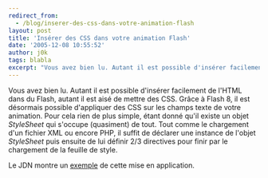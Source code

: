 ```yaml
---
redirect_from:
  - /blog/inserer-des-css-dans-votre-animation-flash
layout: post
title: 'Insérer des CSS dans votre animation Flash'
date: '2005-12-08 10:55:52'
author: j0k
tags: blabla
excerpt: "Vous avez bien lu. Autant il est possible d'insérer facilement de l'HTML dans du Flash, autant il est aisé de mettre des CSS.     \nGrâce à Flash 8, il est désormais possible d'appliquer des CSS sur les champs texte de votre animation. Pour cela rien de plus simple, étant donné qu'il existe un objet *StyleSheet* qui s'occupe (quasiment) de tout. Tout comme le      …"
---
```


Vous avez bien lu. Autant il est possible d'insérer facilement de l'HTML dans du Flash, autant il est aisé de mettre des CSS.
Grâce à Flash 8, il est désormais possible d'appliquer des CSS sur les champs texte de votre animation. Pour cela rien de plus simple, étant donné qu'il existe un objet *StyleSheet* qui s'occupe (quasiment) de tout. Tout comme le chargement d'un fichier XML ou encore PHP, il suffit de déclarer une instance de l'objet *StyleSheet* puis ensuite de lui définir 2/3 directives pour finir par le chargement de la feuille de style.

Le JDN montre un [exemple](http://developpeur.journaldunet.com/tutoriel/fla/051207-flash-css.shtml) de cette mise en application.

